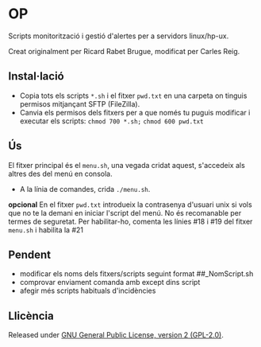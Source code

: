 # OP

Scripts monitorització i gestió d'alertes per a servidors linux/hp-ux.

Creat originalment per Ricard Rabet Brugue, modificat per Carles Reig.

## Instal·lació

- Copia tots els scripts `*.sh` i el fitxer `pwd.txt` en una carpeta on tinguis permisos mitjançant SFTP (FileZilla).
- Canvia els permisos dels fitxers per a que només tu puguis modificar i executar els scripts:
`chmod 700 *.sh;`
`chmod 600 pwd.txt`

## Ús

El fitxer principal és el `menu.sh`, una vegada cridat aquest, s'accedeix als altres des del menú en consola.

- A la línia de comandes, crida `./menu.sh`.

**opcional** En el fitxer `pwd.txt` introdueix la contrasenya d'usuari unix si vols que no te la demani en iniciar l'script del menú. No és recomanable per termes de seguretat.
Per habilitar-ho, comenta les línies #18 i #19 del fitxer `menu.sh` i habilita la #21

## Pendent

- modificar els noms dels fitxers/scripts seguint format ##_NomScript.sh
- comprovar enviament comanda amb except dins script
- afegir més scripts habituals d'incidències

## Llicència

Released under [GNU General Public License, version 2 (GPL-2.0)](http://opensource.org/licenses/GPL-2.0).